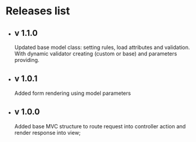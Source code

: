 # Releases list
* ## v 1.1.0
  Updated base model class: setting rules, load attributes and validation. With dynamic validator creating (custom or base) and parameters providing.   
* ## v 1.0.1
  Added form rendering using model parameters 
* ## v 1.0.0
  Added base MVC structure to route request into controller action and render response into view;  
